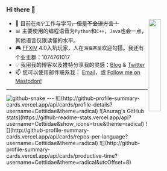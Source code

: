 ### Hi there 👋
<img src="https://picdn.iinformation.info/2022/06/09/62a1571bdcff4.gif" style="width: 25%;" align="right">  

- :school_satchel: 目前在`南宁`工作与学习<s>，但是不会讲方言！</s>
- :bar_chart: 主要使用的编程语音为`Python`和`C++`，`Java`也会一点，其他语言仅限读懂的水平。
- :video_game: [FFXIV](https://ff.web.sdo.com/web8/index.html#/index) 4.0入坑玩家，人在`海猫茶屋`欢迎勾搭。我还有个业主群：1074761017
- :bulb: 我用我的博客以及推特分享我的灵感：[Blog](https://cettiidae.com/) & [Twitter](https://twitter.com/Cettlldae)
- :mailbox: 您可以使用邮件联系我： <a href="mailto:hi@cettiidae.com?subject=来自Github">Email</a>，或 <a href="https://social.cettiidae.com/@admin" rel="me">Follow me on Mastodon!</a>
---  
<picture>
  <source media="(prefers-color-scheme: dark)" srcset="https://raw.githubusercontent.com/Cettiidae/Cettiidae/output/github-contribution-grid-snake-dark.svg" />
  <source media="(prefers-color-scheme: light)" srcset="(https://raw.githubusercontent.com/Cettiidae/Cettiidae/output/github-contribution-grid-snake.svg" />
  <img alt="github-snake" src="github-snake.svg" />
</picture>
---  
![](http://github-profile-summary-cards.vercel.app/api/cards/profile-details?username=Cettiidae&theme=radical)  
![Anurag's GitHub stats](https://github-readme-stats.vercel.app/api?username=Cettiidae&show_icons=true&theme=radical)  
![](http://github-profile-summary-cards.vercel.app/api/cards/repos-per-language?username=Cettiidae&theme=radical)
![](http://github-profile-summary-cards.vercel.app/api/cards/productive-time?username=Cettiidae&theme=radical&utcOffset=8)  
<!--
**Cettiidae/Cettiidae** is a ✨ _special_ ✨ repository because its `README.md` (this file) appears on your GitHub profile.

Here are some ideas to get you started:

- 🔭 I’m currently working on ...
- 🌱 I’m currently learning ...
- 👯 I’m looking to collaborate on ...
- 🤔 I’m looking for help with ...
- 💬 Ask me about ...
- 📫 How to reach me: ...
- 😄 Pronouns: ...
- ⚡ Fun fact: ...
-->
